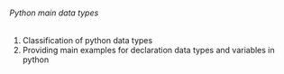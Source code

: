 ###### Python main data types
1. Classification of python data types
2. Providing main examples for declaration data types and variables in python